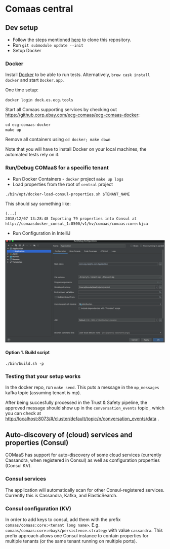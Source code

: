 # Comaas central

## Dev setup

* Follow the steps mentioned [here](https://github.corp.ebay.com/ecg-comaas/central/wiki#set-up-code-review) to clone this repository.
* Run `git submodule update --init`
* Setup Docker

### Docker

Install [Docker](https://docs.docker.com/engine/installation/mac/) to be able to run tests. Alternatively, `brew cask install docker` and start `Docker.app`.

One time setup:

`docker login dock.es.ecg.tools`

Start all Comaas supporting services by checking out https://github.corp.ebay.com/ecg-comaas/ecg-comaas-docker:
```
cd ecg-comaas-docker
make up
```
Remove all containers using `cd docker; make down`

Note that you will have to install Docker on your local machines, the automated tests rely on it.

### Run/Debug COMaaS for a specific tenant

- Run Docker Containers - `docker` project `make up logs`
- Load properties from the root of `central` project

```
./bin/opt/docker-load-consul-properties.sh $TENANT_NAME
```
This should say something like: 
```
(...)
2018/12/07 13:28:48 Importing 79 properties into Consul at http://comaasdocker_consul_1:8500/v1/kv/comaas/comaas:core:kjca
```

- Run Configuration in IntelliJ

![local_development](etc/local_dev.png)

#### Option 1. Build script

```
./bin/build.sh -p
```

### Testing that your setup works

In the docker repo, run `make send`. This puts a message in the `mp_messages`  kafka topic (assuming tenant is mp). 

After being succesfully processed in the Trust & Safety pipeline, the approved message should show up in the `conversation_events`  topic , which you can check at [http://localhost:8073/#/cluster/default/topic/n/conversation_events/data](http://localhost:8073/#/cluster/default/topic/n/conversation_events/data) . 

## Auto-discovery of (cloud) services and properties (Consul)
COMaaS has support for auto-discovery of some cloud services (currently Cassandra, when registered in Consul) as well as configuration properties (Consul KV).

### Consul services
The application will automatically scan for other Consul-registered services. Currently this is Cassandra, Kafka, and ElasticSearch.

### Consul configuration (KV)
In order to add keys to consul, add them with the prefix `comaas/comaas:core:<tenant long name>`. E.g. `comaas/comaas:core:ebayk/persistence.strategy` with value `cassandra`. This prefix approach allows one Consul instance to contain properties for multiple tenants (or the same tenant running on multiple ports).
